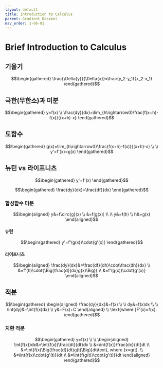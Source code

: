 ```yaml
---
layout: default
title: Introduction to Calculus
parent: Gradient Descent
nav_order: 1-06-01
---
```


# Brief Introduction to Calculus

## 기울기

$$\begin{gathered}
\frac{\Delta{y}}{\Delta{x}}=\frac{y_2-y_1}{x_2-x_1}
\end{gathered}$$

## 극한(무한소)과 미분

$$\begin{gathered}
y=f(x) \\
\frac{dy}{dx}=\lim_{h\rightarrow0}\frac{f(x+h)-f(x)}{(x+h)-x}
\end{gathered}$$

## 도함수

$$\begin{gathered}
g(x)=\lim_{h\rightarrow0}\frac{f(x+h)-f(x)}{(x+h)-x} \\
\\
y'=f'(x)=g(x)
\end{gathered}$$

## 뉴턴 vs 라이프니츠

$$\begin{gathered}
y'=f'(x)
\end{gathered}$$

$$\begin{gathered}
\frac{dy}{dx}=\frac{df}{dx}
\end{gathered}$$

### 합성함수 미분

$$\begin{aligned}
y&=f\circ{g}(x) \\
&=f(g(x)) \\
\\
y&=f(h) \\
h&=g(x)
\end{aligned}$$

#### 뉴턴

$$\begin{gathered}
y'=f'(g(x))\cdot{g'(x)}
\end{gathered}$$

#### 라이프니츠

$$\begin{aligned}
\frac{dy}{dx}&=\frac{df}{dh}\cdot\frac{dh}{dx} \\
&=f'(h)\cdot{\Big(\frac{d}{dx}g(x)\Big)} \\
&=f'(g(x))\cdot{g'(x)}
\end{aligned}$$

## 적분

$$\begin{gathered}
\begin{aligned}
\frac{dy}{dx}&=f(x) \\
\\
dy&=f(x)dx \\
\\
\int{dy}&=\int{f(x)dx} \\
y&=F(x)+C
\end{aligned} \\
\text{where }F'(x)=f(x).
\end{gathered}$$

### 치환 적분

$$\begin{gathered}
y=f(x) \\
\\
\begin{aligned}
\int{f(x)}dx&=\int{f(x)}\frac{dt}{dt}dx \\
&=\int{f(x)}\frac{dx}{dt}dt \\
&=\int{f(x)\Big(\frac{d}{dt}g(t)\Big)}dt\text{, where }x=g(t). \\
&=\int{f(x)\cdot{g'(t)}}dt \\
&=\int{f(g(t))\cdot{g'(t)}}dt
\end{aligned}
\end{gathered}$$
